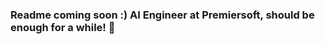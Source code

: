 ### Readme coming soon :) AI Engineer at Premiersoft, should be enough for a while! 👋
<!-- ### Spring Boot developer with 4 years of experience, currently working with Machine Learning and having fun with NLP and Computer Vision projects! 👋

 In summary, I am currently:

- 🔭 Working at Myriad U.G., developing predictive models for autonomous vertical gardening,
- 🌱 Studying Computer Vision, LLMs (more repositories coming out soon :) ) and MLOps,
- 👯 Looking to collaborate on AI explainability!
- 📫 How to reach me: [LinkedIn](https://www.linkedin.com/in/guilherme-rafael-deschamps/)
-->

<!--
**guilherme-deschamps/guilherme-deschamps** is a ✨ _special_ ✨ repository because its `README.md` (this file) appears on your GitHub profile.

Here are some ideas to get you started:

- 🔭 I’m currently working on ...
- 🌱 I’m currently learning ...
- 👯 I’m looking to collaborate on ...
- 🤔 I’m looking for help with ...
- 💬 Ask me about ...
- 📫 How to reach me: ...
- 😄 Pronouns: ...
- ⚡ Fun fact: ...
-->
